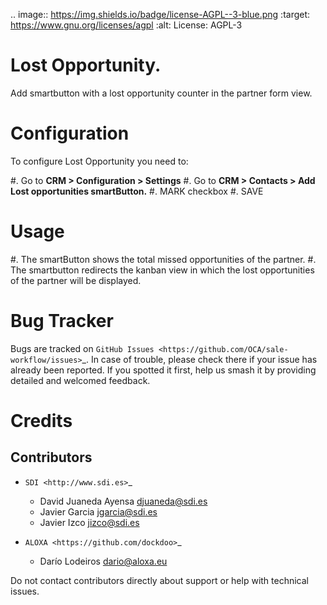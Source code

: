 
.. image:: https://img.shields.io/badge/license-AGPL--3-blue.png
   :target: https://www.gnu.org/licenses/agpl
   :alt: License: AGPL-3

Lost Opportunity.
================

Add smartbutton with a lost opportunity counter in the partner form view.

Configuration
=============

To configure Lost Opportunity you need to:

#. Go to **CRM > Configuration > Settings**
#. Go to **CRM > Contacts > Add Lost opportunities smartButton.**
#. MARK checkbox
#. SAVE

Usage
=====

#. The smartButton shows the total missed opportunities of the partner.
#. The smartbutton redirects the kanban view in which the lost opportunities of the partner will be displayed.


Bug Tracker
===========

Bugs are tracked on `GitHub Issues
<https://github.com/OCA/sale-workflow/issues>`_. In case of trouble, please
check there if your issue has already been reported. If you spotted it first,
help us smash it by providing detailed and welcomed feedback.


Credits
=======


Contributors
------------

* `SDI <http://www.sdi.es>`_

  * David Juaneda Ayensa <djuaneda@sdi.es>
  * Javier Garcia <jgarcia@sdi.es>
  * Javier Izco <jizco@sdi.es>

* `ALOXA <https://github.com/dockdoo>`_

  * Darío Lodeiros <dario@aloxa.eu>

Do not contact contributors directly about support or help with technical issues.


